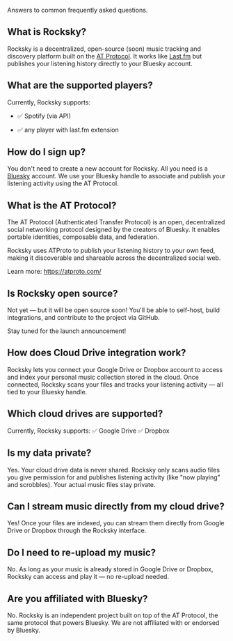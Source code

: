 Answers to common frequently asked questions.

## What is Rocksky?
Rocksky is a decentralized, open-source (soon) music tracking and discovery platform built on the [AT Protocol](https://atproto.com). It works like [Last.fm](https://www.last.fm) but publishes your listening history directly to your Bluesky account.

## What are the supported players?
Currently, Rocksky supports:

- ✅ Spotify (via API)

- ✅ any player with last.fm extension

## How do I sign up?
You don't need to create a new account for Rocksky. All you need is a [Bluesky](https://bsky.app/) account. We use your Bluesky handle to associate and publish your listening activity using the AT Protocol.

## What is the AT Protocol?
The AT Protocol (Authenticated Transfer Protocol) is an open, decentralized social networking protocol designed by the creators of Bluesky. It enables portable identities, composable data, and federation.

Rocksky uses ATProto to publish your listening history to your own feed, making it discoverable and shareable across the decentralized social web.

Learn more: https://atproto.com/

## Is Rocksky open source?
Not yet — but it will be open source soon! You'll be able to self-host, build integrations, and contribute to the project via GitHub.

Stay tuned for the launch announcement!

## How does Cloud Drive integration work?
Rocksky lets you connect your Google Drive or Dropbox account to access and index your personal music collection stored in the cloud. Once connected, Rocksky scans your files and tracks your listening activity — all tied to your Bluesky handle.

## Which cloud drives are supported?
Currently, Rocksky supports:
✅ Google Drive
✅ Dropbox

## Is my data private?
Yes. Your cloud drive data is never shared. Rocksky only scans audio files you give permission for and publishes listening activity (like "now playing" and scrobbles). Your actual music files stay private.

## Can I stream music directly from my cloud drive?
Yes! Once your files are indexed, you can stream them directly from Google Drive or Dropbox through the Rocksky interface.

## Do I need to re-upload my music?
No. As long as your music is already stored in Google Drive or Dropbox, Rocksky can access and play it — no re-upload needed.

## Are you affiliated with Bluesky?
No. Rocksky is an independent project built on top of the AT Protocol, the same protocol that powers Bluesky. We are not affiliated with or endorsed by Bluesky.
